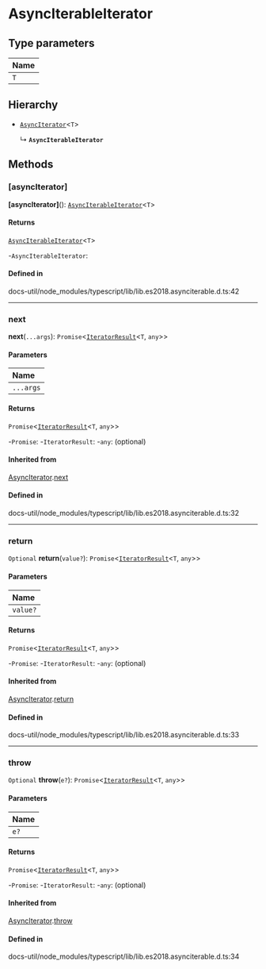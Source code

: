 # AsyncIterableIterator

## Type parameters

| Name |
| :------ |
| `T` | `object` |

## Hierarchy

- [`AsyncIterator`](AsyncIterator.md)<`T`\>

  ↳ **`AsyncIterableIterator`**

## Methods

### [asyncIterator]

**[asyncIterator]**(): [`AsyncIterableIterator`](AsyncIterableIterator.md)<`T`\>

#### Returns

[`AsyncIterableIterator`](AsyncIterableIterator.md)<`T`\>

-`AsyncIterableIterator`: 

#### Defined in

docs-util/node_modules/typescript/lib/lib.es2018.asynciterable.d.ts:42

___

### next

**next**(`...args`): `Promise`<[`IteratorResult`](../types/IteratorResult.md)<`T`, `any`\>\>

#### Parameters

| Name |
| :------ |
| `...args` | [] \| [`undefined`] |

#### Returns

`Promise`<[`IteratorResult`](../types/IteratorResult.md)<`T`, `any`\>\>

-`Promise`: 
	-`IteratorResult`: 
		-`any`: (optional) 

#### Inherited from

[AsyncIterator](AsyncIterator.md).[next](AsyncIterator.md#next)

#### Defined in

docs-util/node_modules/typescript/lib/lib.es2018.asynciterable.d.ts:32

___

### return

`Optional` **return**(`value?`): `Promise`<[`IteratorResult`](../types/IteratorResult.md)<`T`, `any`\>\>

#### Parameters

| Name |
| :------ |
| `value?` | `any` |

#### Returns

`Promise`<[`IteratorResult`](../types/IteratorResult.md)<`T`, `any`\>\>

-`Promise`: 
	-`IteratorResult`: 
		-`any`: (optional) 

#### Inherited from

[AsyncIterator](AsyncIterator.md).[return](AsyncIterator.md#return)

#### Defined in

docs-util/node_modules/typescript/lib/lib.es2018.asynciterable.d.ts:33

___

### throw

`Optional` **throw**(`e?`): `Promise`<[`IteratorResult`](../types/IteratorResult.md)<`T`, `any`\>\>

#### Parameters

| Name |
| :------ |
| `e?` | `any` |

#### Returns

`Promise`<[`IteratorResult`](../types/IteratorResult.md)<`T`, `any`\>\>

-`Promise`: 
	-`IteratorResult`: 
		-`any`: (optional) 

#### Inherited from

[AsyncIterator](AsyncIterator.md).[throw](AsyncIterator.md#throw)

#### Defined in

docs-util/node_modules/typescript/lib/lib.es2018.asynciterable.d.ts:34
